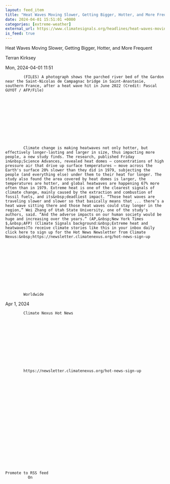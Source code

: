 ```yaml
---
layout: feed_item
title: "Heat Waves Moving Slower, Getting Bigger, Hotter, and More Frequent"
date: 2024-04-01 15:51:01 +0000
categories: [extreme-weather]
external_url: https://www.climatesignals.org/headlines/heat-waves-moving-slower-getting-bigger-hotter-and-more-frequent
is_feed: true
---
```


Heat Waves Moving Slower, Getting Bigger, Hotter, and More Frequent












            




  






















      














Terran Kirksey


















Mon, 2024-04-01 11:51
















            (FILES) A photograph shows the parched river bed of the Gardon near the Saint-Nicolas de Campagnac bridge in Saint-Anastasie, southern France, after a heat wave hit in June 2022 (Credit: Pascal GUYOT / AFP/File)
      











            Climate change is making heatwaves not only hotter, but effectively longer-lasting and larger in size, thus impacting more people, a new study finds. The research, published Friday in&nbsp;Science Advances, revealed heat domes — concentrations of high pressure air that drive up surface temperatures — move across the Earth's surface 20% slower than they did in 1979, subjecting the people (and everything else) under them to their heat for longer. The study also found the area covered by heat domes is larger, the temperatures are hotter, and global heatwaves are happening 67% more often than in 1979. Extreme heat is one of the clearest signals of climate change, mainly caused by the extraction and combustion of fossil fuels, and its&nbsp;deadliest impact. “Those heat waves are traveling slower and slower so that basically means that ... there’s a heat wave sitting there and those heat waves could stay longer in the region,” Wei Zhang of Utah State University, one of the study's authors, said. “And the adverse impacts on our human society would be huge and increasing over the years.” (AP,&nbsp;New York Times $,&nbsp;AFP) (Climate Signals background:&nbsp;Extreme heat and heatwaves)To receive climate stories like this in your inbox daily click here to sign up for the Hot News Newsletter from Climate Nexus:&nbsp;https://newsletter.climatenexus.org/hot-news-sign-up
      











            Worldwide
      











            




Apr 1, 2024




      











            Climate Nexus Hot News
      











            https://newsletter.climatenexus.org/hot-news-sign-up
      




















  
    Promote to RSS feed
              On
